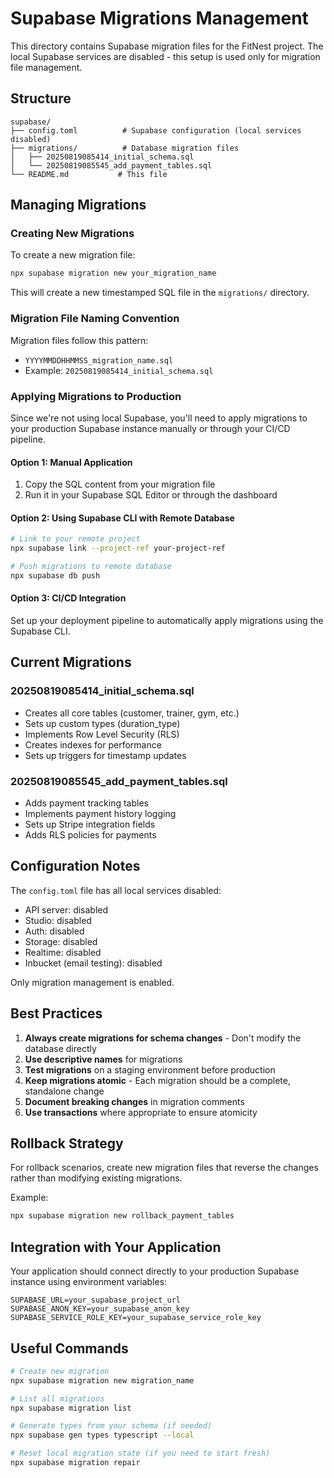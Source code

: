 # Supabase Migrations Management

This directory contains Supabase migration files for the FitNest project. The local Supabase services are disabled - this setup is used only for migration file management.

## Structure

```
supabase/
├── config.toml          # Supabase configuration (local services disabled)
├── migrations/          # Database migration files
│   ├── 20250819085414_initial_schema.sql
│   └── 20250819085545_add_payment_tables.sql
└── README.md           # This file
```

## Managing Migrations

### Creating New Migrations

To create a new migration file:

```bash
npx supabase migration new your_migration_name
```

This will create a new timestamped SQL file in the `migrations/` directory.

### Migration File Naming Convention

Migration files follow this pattern:
- `YYYYMMDDHHMMSS_migration_name.sql`
- Example: `20250819085414_initial_schema.sql`

### Applying Migrations to Production

Since we're not using local Supabase, you'll need to apply migrations to your production Supabase instance manually or through your CI/CD pipeline.

#### Option 1: Manual Application
1. Copy the SQL content from your migration file
2. Run it in your Supabase SQL Editor or through the dashboard

#### Option 2: Using Supabase CLI with Remote Database
```bash
# Link to your remote project
npx supabase link --project-ref your-project-ref

# Push migrations to remote database
npx supabase db push
```

#### Option 3: CI/CD Integration
Set up your deployment pipeline to automatically apply migrations using the Supabase CLI.

## Current Migrations

### 20250819085414_initial_schema.sql
- Creates all core tables (customer, trainer, gym, etc.)
- Sets up custom types (duration_type)
- Implements Row Level Security (RLS)
- Creates indexes for performance
- Sets up triggers for timestamp updates

### 20250819085545_add_payment_tables.sql
- Adds payment tracking tables
- Implements payment history logging
- Sets up Stripe integration fields
- Adds RLS policies for payments

## Configuration Notes

The `config.toml` file has all local services disabled:
- API server: disabled
- Studio: disabled
- Auth: disabled
- Storage: disabled
- Realtime: disabled
- Inbucket (email testing): disabled

Only migration management is enabled.

## Best Practices

1. **Always create migrations for schema changes** - Don't modify the database directly
2. **Use descriptive names** for migrations
3. **Test migrations** on a staging environment before production
4. **Keep migrations atomic** - Each migration should be a complete, standalone change
5. **Document breaking changes** in migration comments
6. **Use transactions** where appropriate to ensure atomicity

## Rollback Strategy

For rollback scenarios, create new migration files that reverse the changes rather than modifying existing migrations.

Example:
```bash
npx supabase migration new rollback_payment_tables
```

## Integration with Your Application

Your application should connect directly to your production Supabase instance using environment variables:

```env
SUPABASE_URL=your_supabase_project_url
SUPABASE_ANON_KEY=your_supabase_anon_key
SUPABASE_SERVICE_ROLE_KEY=your_supabase_service_role_key
```

## Useful Commands

```bash
# Create new migration
npx supabase migration new migration_name

# List all migrations
npx supabase migration list

# Generate types from your schema (if needed)
npx supabase gen types typescript --local

# Reset local migration state (if you need to start fresh)
npx supabase migration repair
```
